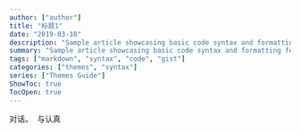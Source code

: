 ```yaml
---
author: ["author"]
title: "标题1"
date: "2019-03-10"
description: "Sample article showcasing basic code syntax and formatting for HTML elements."
summary: "Sample article showcasing basic code syntax and formatting for HTML elements."
tags: ["markdown", "syntax", "code", "gist"]
categories: ["themes", "syntax"]
series: ["Themes Guide"]
ShowToc: true
TocOpen: true
---
```



对话。
![<img src="https://pub-ba93afbb20ab47c4a806cc8f63274643.r2.dev/YUBLOG.png">](https://pub-ba93afbb20ab47c4a806cc8f63274643.r2.dev/YUBLOG.png)
与认真


